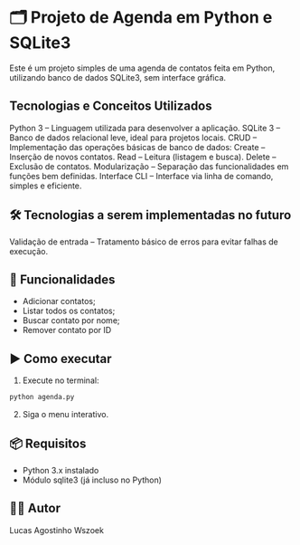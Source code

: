# 🗂️ Projeto de Agenda em Python e SQLite3

Este é um projeto simples de uma agenda de contatos feita em Python, utilizando banco de dados SQLite3, sem interface gráfica.

## Tecnologias e Conceitos Utilizados
Python 3 – Linguagem utilizada para desenvolver a aplicação.
SQLite 3 – Banco de dados relacional leve, ideal para projetos locais.
CRUD – Implementação das operações básicas de banco de dados:
Create – Inserção de novos contatos.
Read – Leitura (listagem e busca).
Delete – Exclusão de contatos.
Modularização – Separação das funcionalidades em funções bem definidas.
Interface CLI – Interface via linha de comando, simples e eficiente.

## 🛠️ Tecnologias a serem implementadas no futuro
Validação de entrada – Tratamento básico de erros para evitar falhas de execução.

## 🚀 Funcionalidades
- Adicionar contatos;
- Listar todos os contatos;
- Buscar contato por nome;
- Remover contato por ID

## ▶️ Como executar

1. Execute no terminal:

```bash
python agenda.py
```

2. Siga o menu interativo.

## 📦 Requisitos
- Python 3.x instalado
- Módulo sqlite3 (já incluso no Python)

## 🧑‍💻 Autor
Lucas Agostinho Wszoek